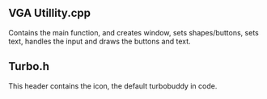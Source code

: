 ## VGA Utillity.cpp

Contains the main function, and creates window, sets shapes/buttons, sets text, handles the input and draws the buttons and text.

## Turbo.h

This header contains the icon, the default turbobuddy in code.
